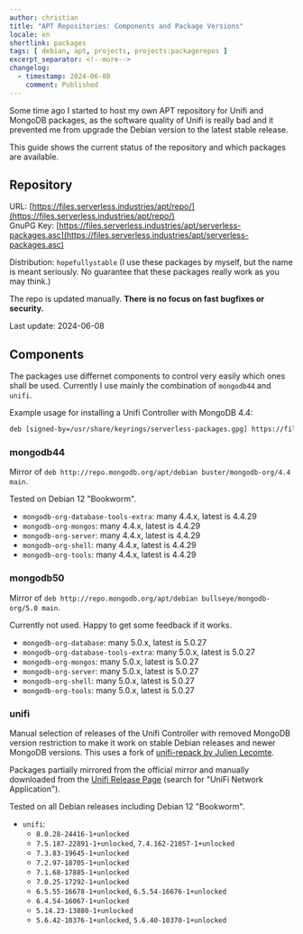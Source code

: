 ```yaml
---
author: christian
title: "APT Repositories: Components and Package Versions"
locale: en
shortlink: packages
tags: [ debian, apt, projects, projects:packagerepos ]
excerpt_separator: <!--more-->
changelog:
  - timestamp: 2024-06-08
    comment: Published
---
```


Some time ago I started to host my own APT repository for Unifi and MongoDB packages,
as the software quality of Unifi is really bad and it prevented me from upgrade the
Debian version to the latest stable release.

This guide shows the current status of the repository and which packages are available.


<!--more-->


## Repository

URL: [https://files.serverless.industries/apt/repo/](https://files.serverless.industries/apt/repo/)  
GnuPG Key: [https://files.serverless.industries/apt/serverless-packages.asc](https://files.serverless.industries/apt/serverless-packages.asc)

Distribution: `hopefullystable` (I use these packages by myself, but the name is meant seriously.
No guarantee that these packages really work as you may think.)

The repo is updated manually. **There is no focus on fast bugfixes or security.**

Last update: 2024-06-08

## Components

The packages use differnet components to control very easily which ones shall be used.
Currently I use mainly the combination of `mongodb44` and `unifi`.

Example usage for installing a Unifi Controller with MongoDB 4.4: 

```txt
deb [signed-by=/usr/share/keyrings/serverless-packages.gpg] https://files.serverless.industries/apt/repo hopefullystable mongodb44 unifi
```

### mongodb44

Mirror of `deb http://repo.mongodb.org/apt/debian buster/mongodb-org/4.4 main`.

Tested on Debian 12 "Bookworm".

- `mongodb-org-database-tools-extra`: many 4.4.x, latest is 4.4.29
- `mongodb-org-mongos`: many 4.4.x, latest is 4.4.29
- `mongodb-org-server`: many 4.4.x, latest is 4.4.29
- `mongodb-org-shell`: many 4.4.x, latest is 4.4.29
- `mongodb-org-tools`: many 4.4.x, latest is 4.4.29

### mongodb50

Mirror of `deb http://repo.mongodb.org/apt/debian bullseye/mongodb-org/5.0 main`.

Currently not used. Happy to get some feedback if it works.

- `mongodb-org-database`: many 5.0.x, latest is 5.0.27
- `mongodb-org-database-tools-extra`: many 5.0.x, latest is 5.0.27
- `mongodb-org-mongos`: many 5.0.x, latest is 5.0.27
- `mongodb-org-server`: many 5.0.x, latest is 5.0.27
- `mongodb-org-shell`: many 5.0.x, latest is 5.0.27
- `mongodb-org-tools`: many 5.0.x, latest is 5.0.27

### unifi

Manual selection of releases of the Unifi Controller with removed MongoDB version restriction
to make it work on stable Debian releases and newer MongoDB versions. This uses a fork of 
[unifi-repack by Julien Lecomte][repack].

[repack]: https://gitlab.com/jlecomte/unifi-repack

Packages partially mirrored from the official mirror and manually downloaded from the 
[Unifi Release Page](https://community.ui.com/releases) (search for "UniFi Network Application").

Tested on all Debian releases including Debian 12 "Bookworm".

- `unifi`: 
    - `8.0.28-24416-1+unlocked` 
    - `7.5.187-22891-1+unlocked`, `7.4.162-21057-1+unlocked`
    - `7.3.83-19645-1+unlocked`
    - `7.2.97-18705-1+unlocked`
    - `7.1.68-17885-1+unlocked` 
    - `7.0.25-17292-1+unlocked`
    - `6.5.55-16678-1+unlocked`, `6.5.54-16676-1+unlocked`
    - `6.4.54-16067-1+unlocked`
    - `5.14.23-13880-1+unlocked`
    - `5.6.42-10376-1+unlocked`, `5.6.40-10370-1+unlocked`
